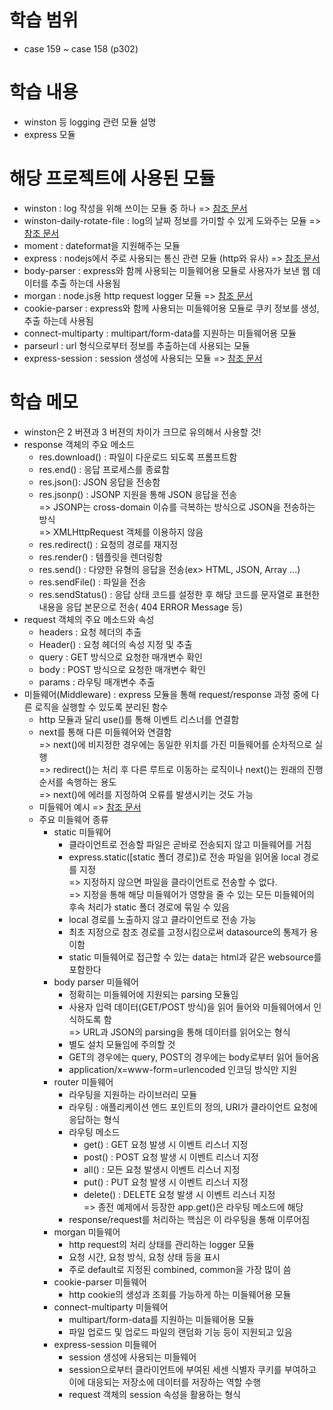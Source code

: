 # 학습 범위 
- case 159 ~ case 158 (p302)

# 학습 내용

- winston 등 logging 관련 모듈 설명
- express 모듈 

# 해당 프로젝트에 사용된 모듈
- winston : log 작성을 위해 쓰이는 모듈 중 하나 => <a href="https://github.com/winstonjs/winston">참조 문서</a>
- winston-daily-rotate-file : log의 날짜 정보를 가미할 수 있게 도와주는 모듈 => <a href="https://github.com/winstonjs/winston-daily-rotate-file">참조 문서</a>
- moment : dateformat을 지원해주는 모듈 
- express : nodejs에서 주로 사용되는 통신 관련 모듈 (http와 유사) => <a href="http://expressjs.com/">참조 문서</a>
- body-parser : express와 함께 사용되는 미들웨어용 모듈로 사용자가 보낸 웹 데이터를 추출 하는데 사용됨
- morgan : node.js용 http request logger 모듈 => <a href="https://github.com/expressjs/morgan">참조 문서</a>
- cookie-parser : express와 함께 사용되는 미들웨어용 모듈로 쿠키 정보를 생성, 추출 하는데 사용됨
- connect-multiparty : multipart/form-data를 지원하는 미들웨어용 모듈
- parseurl : url 형식으로부터 정보를 추출하는데 사용되는 모듈
- express-session : session 생성에 사용되는 모듈 => <a href="https://github.com/expressjs/session">참조 문서</a>
# 학습 메모
- winston은 2 버젼과 3 버젼의 차이가 크므로 유의해서 사용할 것!
- response 객체의 주요 메소드
    - res.download() : 파일이 다운로드 되도록 프롬프트함
    - res.end() : 응답 프로세스를 종료함
    - res.json(): JSON 응답을 전송함
    - res.jsonp() : JSONP 지원을 통해 JSON 응답을 전송 <br>
        => JSONP는 cross-domain 이슈를 극복하는 방식으로 JSON을 전송하는 방식 <br>
        => XMLHttpRequest 객체를 이용하지 않음
    - res.redirect() : 요청의 경로를 재지정
    - res.render() : 템플릿을 렌더링함
    - res.send() : 다양한 유형의 응답을 전송(ex> HTML, JSON, Array ...)
    - res.sendFile() : 파일을 전송
    - res.sendStatus() : 응답 상태 코드를 설정한 후 해당 코드를 문자열로 표현한 내용을 응답 본문으로 전송( 404 ERROR Message 등)
- request 객체의 주요 메소드와 속성
    - headers : 요청 헤더의 추출
    - Header() : 요청 헤더의 속성 지정 및 추출
    - query : GET 방식으로 요청한 매개변수 확인
    - body : POST 방식으로 요청한 매개변수 확인
    - params : 라우팅 매개변수 추출
- 미들웨어(Middleware) : express 모듈을 통해 request/response 과정 중에 다른 로직을 실행할 수 있도록 분리된 함수
    - http 모듈과 달리 use()를 통해 이벤트 리스너를 연결함
    - next를 통해 다른 미들웨어와 연결함 <br>
        => next()에 비지정한 경우에는 동일한 위치를 가진 미들웨어를 순차적으로 실행 <br>
        => redirect()는 처리 후 다른 루트로 이동하는 로직이나 next()는 원래의 진행 순서를 속행하는 용도 <br>
        => next()에 에러를 지정하여 오류를 발생시키는 것도 가능
    - 미들웨어 예시 => <a href="https://github.com/senchalabs/connect#middleware">참조 문서</a>
    - 주요 미들웨어 종류
        - static 미들웨어
            - 클라이언트로 전송할 파일은 곧바로 전송되지 않고 미들웨어를 거침
            - express.static([static 폴더 경로])로 전송 파일을 읽어올 local 경로를 지정 <br>
                => 지정하지 않으면 파일을 클라이언트로 전송할 수 없다. <br>
                => 지정을 통해 해당 미들웨어가 영향을 줄 수 있는 모든 미들웨어의 후속 처리가 static 폴더 경로에 묶일 수 있음
            - local 경로를 노출하지 않고 클라이언트로 전송 가능
            - 최초 지정으로 참조 경로를 고정시킴으로써 datasource의 통제가 용이함
            - static 미들웨어로 접근할 수 있는 data는 html과 같은 websource를 포함한다
        - body parser 미들웨어
            - 정확히는 미들웨어에 지원되는 parsing 모듈임
            - 사용자 입력 데이터(GET/POST 방식)을 읽어 들어와 미들웨어에서 인식하도록 함 <br>
                => URL과 JSON의 parsing을 통해 데이터를 읽어오는 형식
            - 별도 설치 모듈임에 주의할 것
            - GET의 경우에는 query, POST의 경우에는 body로부터 읽어 들어옴
            - application/x=www-form=urlencoded 인코딩 방식만 지원
        - router 미들웨어
            - 라우팅을 지원하는 라이브러리 모듈
            - 라우팅 : 애플리케이션 엔드 포인트의 정의, URI가 클라이언트 요청에 응답하는 형식
            - 라우팅 메소드
                - get() : GET 요청 발생 시 이벤트 리스너 지정
                - post() : POST 요청 발생 시 이벤트 리스너 지정
                - all() : 모든 요청 발생시 이벤트 리스너 지정
                - put() : PUT 요청 발생 시 이벤트 리스너 지정
                - delete() : DELETE 요청 발생 시 이벤트 리스너 지정 <br>
                => 종전 예제에서 등장한 app.get()은 라우팅 메소드에 해당
            - response/request를 처리하는 핵심은 이 라우팅을 통해 이루어짐
        - morgan 미들웨어
            - http request의 처리 상태를 관리하는 logger 모듈
            - 요청 시간, 요청 방식, 요청 상태 등을 표시
            - 주로 default로 지정된 combined, common을 가장 많이 씀
        - cookie-parser 미들웨어
            - http cookie의 생성과 조회를 가능하게 하는 미들웨어용 모듈
        - connect-multiparty 미들웨어
            - multipart/form-data를 지원하는 미들웨어용 모듈
            - 파일 업로드 및 업로드 파일의 랜덤화 기능 등이 지원되고 있음
        - express-session 미들웨어
            - session 생성에 사용되는 미들웨어
            - session으로부터 클라이언트에 부여된 세센 식별자 쿠키를 부여하고 이에 대응되는 저장소에 데이터를 저장하는 역할 수행
            - request 객체의 session 속성을 활용하는 형식
